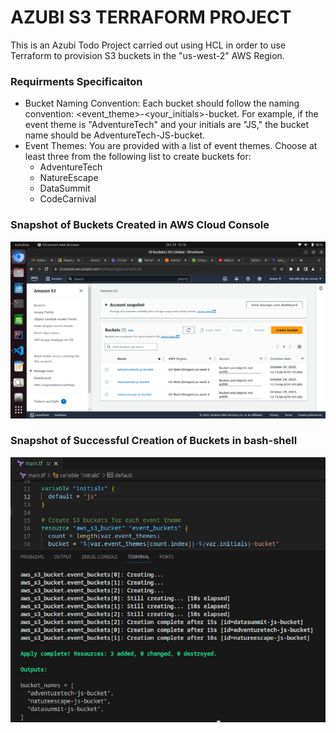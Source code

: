 # AZUBI S3 TERRAFORM PROJECT
This is an Azubi Todo Project carried out using HCL in order to use Terraform to provision S3 buckets in the "us-west-2" AWS Region.

### Requirments Specificaiton
* Bucket Naming Convention: Each bucket should follow the naming convention: <event_theme>-<your_initials>-bucket. For example, if the event theme is "AdventureTech" and your initials are "JS," the bucket name should be AdventureTech-JS-bucket.
* Event Themes: You are provided with a list of event themes. Choose at least three from the following list to create buckets for:
    * AdventureTech
    * NatureEscape
    * DataSummit
    * CodeCarnival

### Snapshot of Buckets Created in AWS Cloud Console
![awsimage](https://github.com/SESUGH-OPS/Azubi-s3-terraform/blob/main/successful-creation.png)


### Snapshot of Successful Creation of Buckets in bash-shell
![vscode image](https://github.com/SESUGH-OPS/Azubi-s3-terraform/blob/main/buckets-creation.png)

